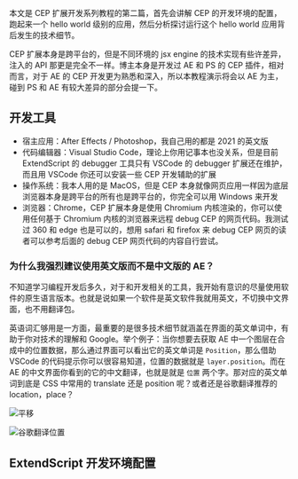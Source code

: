 本文是 CEP 扩展开发系列教程的第二篇，首先会讲解 CEP 的开发环境的配置，跑起来一个 hello world 级别的应用，然后分析探讨运行这个 hello world 应用背后发生的技术细节。

CEP 扩展本身是跨平台的，但是不同环境的 jsx engine 的技术实现有些许差异，注入的 API 那更是完全不一样。博主本身是开发过 AE 和 PS 的 CEP 插件，相对而言，对于 AE 的 CEP 开发更为熟悉和深入，所以本教程演示将会以 AE 为主，碰到 PS 和 AE 有较大差异的部分会提一下。

## 开发工具

- 宿主应用：After Effects / Photoshop，我自己用的都是 2021 的英文版
- 代码编辑器：Visual Studio Code，理论上你用记事本也没关系，但是目前 ExtendScript 的 debugger 工具只有 VSCode 的 debugger 扩展还在维护，而且用 VSCode 你还可以安装一些 CEP 开发辅助的扩展
- 操作系统：我本人用的是 MacOS，但是 CEP 本身就像网页应用一样因为底层浏览器本身是跨平台的所有也是跨平台的，你完全可以用 Windows 来开发
- 浏览器：Chrome，CEP 扩展本身是使用 Chromium 内核渲染的，你可以使用任何基于 Chromium 内核的浏览器来远程 debug CEP 的网页代码。我测试过 360 和 edge 也是可以的，想用 safari 和 firefox 来 debug CEP 网页的读者可以参考后面的 debug CEP 网页代码的内容自行尝试。

### 为什么我强烈建议使用英文版而不是中文版的 AE？

不知道学习编程开发后多久，对于和开发相关的工具，我开始有意识的尽量使用软件的原生语言版本。也就是说如果一个软件是英文软件我就用英文，不切换中文界面，也不用翻译包。

英语词汇够用是一方面，最重要的是很多技术细节就涵盖在界面的英文单词中，有助于你对技术的理解和 Google。举个例子：当你想要去获取 AE 中一个图层在合成中的位置数据，那么通过界面可以看出它的英文单词是 `Position`，那么借助 VSCode 的代码提示你可以很容易知道，位置的数据就是 `layer.position`。而在 AE 的中文界面你看到的它的中文翻译，也就是就是 `位置` 两个字。那对应的英文单词到底是 CSS 中常用的 translate 还是 position 呢？或者还是谷歌翻译推荐的 location，place？

![平移](https://s2.loli.net/2022/05/01/gBnPmd5ORIqtwQj.png)

![谷歌翻译位置](https://s2.loli.net/2022/05/01/ZY7jBGINgMqai3v.png)

## ExtendScript 开发环境配置

